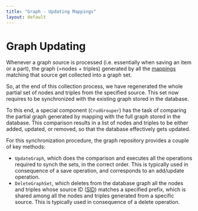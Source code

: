 ```yaml
---
title: "Graph - Updating Mappings" 
layout: default
---
```


# Graph Updating

Whenever a graph source is processed (i.e. essentially when saving an item or a part), the graph (=nodes + triples) generated by all the [mappings](mappings.md) matching that source get collected into a graph set.

So, at the end of this collection process, we have regenerated the whole partial set of nodes and triples from the specified source. This set now requires to be synchronized with the existing graph stored in the database.

To this end, a special component (`CrudGrouper`) has the task of comparing the partial graph generated by mapping with the full graph stored in the database. This comparison results in a list of nodes and triples to be either added, updated, or removed, so that the database effectively gets updated.

For this synchronization procedure, the graph repository provides a couple of key methods:

- `UpdateGraph`, which does the comparison and executes all the operations required to synch the sets, in the correct order. This is typically used in consequence of a save operation, and corresponds to an add/update operation.
- `DeleteGraphSet`, which deletes from the database graph all the nodes and triples whose source ID ([SID](mappings.md#source-id-sid)) matches a specified prefix, which is shared among all the nodes and triples generated from a specific source. This is typically used in consequence of a delete operation.
